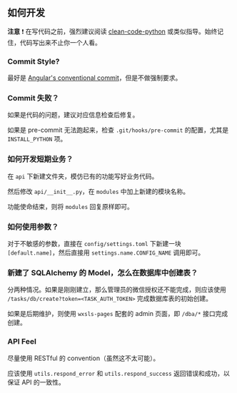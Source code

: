 ## 如何开发

**注意** ❗ 在写代码之前，强烈建议阅读 [clean-code-python](https://github.com/zedr/clean-code-python) 或类似指导。始终记住，代码写出来不止你一个人看。

### Commit Style?

最好是 [Angular's conventional commit](https://github.com/angular/angular/blob/master/CONTRIBUTING.md#commit)，但是不做强制要求。

### Commit 失败？

如果是代码的问题，建议对应信息检查后修复。

如果是 pre-commit 无法跑起来，检查 `.git/hooks/pre-commit` 的配置，尤其是 `INSTALL_PYTHON` 项。

### 如何开发短期业务？

在 `api` 下新建文件夹，模仿已有的功能写好业务代码。

然后修改 `api/__init__.py`，在 `modules` 中加上新建的模块名称。

功能使命结束，则将 `modules` 回复原样即可。

### 如何使用参数？

对于不敏感的参数，直接在 `config/settings.toml` 下新建一块 `[default.name]`，然后直接用 `settings.name.CONFIG_NAME` 调用即可。

### 新建了 SQLAlchemy 的 Model，怎么在数据库中创建表？

分两种情况。如果是刚刚建立，那么管理员的微信授权还不能完成，则应该使用 `/tasks/db/create?token=<TASK_AUTH_TOKEN>` 完成数据库表的初始创建。

如果是后期维护，则使用 `wxsls-pages` 配套的 admin 页面，即 `/dba/*` 接口完成创建。

### API Feel

尽量使用 RESTful 的 convention（虽然这不太可能）。

应该使用 `utils.respond_error` 和 `utils.respond_success` 返回错误和成功，以保证 API 的一致性。

